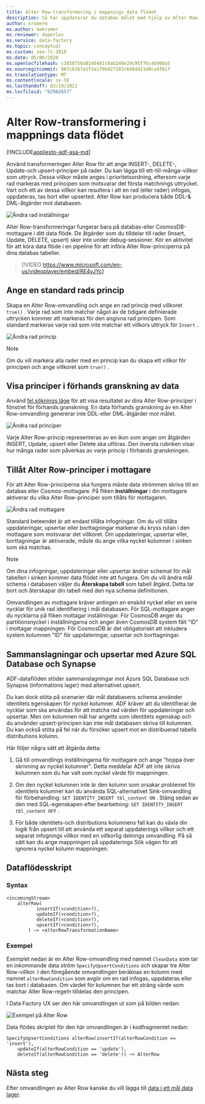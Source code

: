 ```yaml
---
title: Alter Row-transformering i mappnings data flödet
description: Så här uppdaterar du databas målet med hjälp av Alter Row-omvandlingen i mappnings data flödet
author: kromerm
ms.author: makromer
ms.reviewer: daperlov
ms.service: data-factory
ms.topic: conceptual
ms.custom: seo-lt-2019
ms.date: 05/06/2020
ms.openlocfilehash: c3858756a0140481c0ab249e29c95f76c4b90da5
ms.sourcegitcommit: 867cb1b7a1f3a1f0b427282c648d411d0ca4f81f
ms.translationtype: MT
ms.contentlocale: sv-SE
ms.lasthandoff: 03/19/2021
ms.locfileid: "82982657"
---
```

# <a name="alter-row-transformation-in-mapping-data-flow"></a>Alter Row-transformering i mappnings data flödet

[!INCLUDE[appliesto-adf-asa-md](includes/appliesto-adf-asa-md.md)]

Använd transformeringen Alter Row för att ange INSERT-, DELETE-, Update-och upsert-principer på rader. Du kan lägga till ett-till-många-villkor som uttryck. Dessa villkor måste anges i prioritetsordning, eftersom varje rad markeras med principen som motsvarar det första matchnings uttrycket. Vart och ett av dessa villkor kan resultera i att en rad (eller rader) infogas, uppdateras, tas bort eller upserted. Alter Row kan producera både DDL-& DML-åtgärder mot databasen.

![Ändra rad inställningar](media/data-flow/alter-row1.png "Ändra rad inställningar")

Alter Row-transformeringar fungerar bara på databas-eller CosmosDB-mottagare i ditt data flöde. De åtgärder som du tilldelar till rader (Insert, Update, DELETE, upsert) sker inte under debug-sessioner. Kör en aktivitet för att köra data flöde i en pipeline för att införa Alter Row-principerna på dina databas tabeller.

> [!VIDEO https://www.microsoft.com/en-us/videoplayer/embed/RE4vJYc]

## <a name="specify-a-default-row-policy"></a>Ange en standard rads princip

Skapa en Alter Row-omvandling och ange en rad princip med villkoret `true()` . Varje rad som inte matchar något av de tidigare definierade uttrycken kommer att markeras för den angivna rad principen. Som standard markeras varje rad som inte matchar ett villkors uttryck för `Insert` .

![Ändra rad princip](media/data-flow/alter-row4.png "Ändra rad princip")

> [!NOTE]
> Om du vill markera alla rader med en princip kan du skapa ett villkor för principen och ange villkoret som `true()` .

## <a name="view-policies-in-data-preview"></a>Visa principer i förhands granskning av data

Använd [fel söknings läge](concepts-data-flow-debug-mode.md) för att visa resultatet av dina Alter Row-principer i fönstret för förhands granskning. En data förhands granskning av en Alter Row-omvandling genererar inte DDL-eller DML-åtgärder mot målet.

![Ändra rad principer](media/data-flow/alter-row3.png "Ändra rad principer")

Varje Alter Row-princip representeras av en ikon som anger om åtgärden INSERT, Update, upsert eller Delete ska utföras. Den översta rubriken visar hur många rader som påverkas av varje princip i förhands granskningen.

## <a name="allow-alter-row-policies-in-sink"></a>Tillåt Alter Row-principer i mottagare

För att Alter Row-principerna ska fungera måste data strömmen skriva till en databas eller Cosmos-mottagare. På fliken **Inställningar** i din mottagare aktiverar du vilka Alter Row-principer som tillåts för mottagaren.

![Ändra rad mottagare](media/data-flow/alter-row2.png "Ändra rad mottagare")

Standard beteendet är att endast tillåta infogningar. Om du vill tillåta uppdateringar, upsertar eller borttagningar markerar du kryss rutan i den mottagare som motsvarar det villkoret. Om uppdateringar, upsertar eller, borttagningar är aktiverade, måste du ange vilka nyckel kolumner i sinken som ska matchas.

> [!NOTE]
> Om dina infogningar, uppdateringar eller upsertar ändrar schemat för mål tabellen i sinken kommer data flödet inte att fungera. Om du vill ändra mål schema i databasen väljer du **Återskapa tabell** som tabell åtgärd. Detta tar bort och återskapar din tabell med den nya schema definitionen.

Omvandlingen av mottagare kräver antingen en enskild nyckel eller en serie nycklar för unik rad identifiering i mål databasen. För SQL-mottagare anger du nycklarna på fliken mottagar inställningar. För CosmosDB anger du partitionsnyckel i inställningarna och anger även CosmosDB system fält "ID" i mottagar mappningen. För CosmosDB är det obligatoriskt att inkludera system kolumnen "ID" för uppdateringar, upsertar och borttagningar.

## <a name="merges-and-upserts-with-azure-sql-database-and-synapse"></a>Sammanslagningar och upsertar med Azure SQL Database och Synapse

ADF-dataflöden stöder sammanslagningar mot Azure SQL Database och Synapse (informations lager) med alternativet upsert.

Du kan dock stöta på scenarier där mål databasens schema använder identitets egenskapen för nyckel kolumner. ADF kräver att du identifierar de nycklar som ska användas för att matcha rad värden för uppdateringar och upsertar. Men om kolumnen mål har angetts som identitets egenskap och du använder upsert-principen kan inte mål databasen skriva till kolumnen. Du kan också stöta på fel när du försöker upsert mot en distribuerad tabells distributions kolumn.

Här följer några sätt att åtgärda detta:

1. Gå till omvandlings inställningarna för mottagare och ange "hoppa över skrivning av nyckel kolumner". Detta meddelar ADF att inte skriva kolumnen som du har valt som nyckel värde för mappningen.

2. Om den nyckel kolumnen inte är den kolumn som orsakar problemet för identitets kolumner kan du använda SQL-alternativet Sink-omvandling för förbehandling: ```SET IDENTITY_INSERT tbl_content ON``` . Stäng sedan av den med SQL-egenskapen efter bearbetning: ```SET IDENTITY_INSERT tbl_content OFF``` .

3. För både identitets-och distributions kolumnens fall kan du växla din logik från upsert till att använda ett separat uppdaterings villkor och ett separat infognings villkor med en villkorlig delnings omvandling. På så sätt kan du ange mappningen på uppdaterings Sök vägen för att ignorera nyckel kolumn mappningen.

## <a name="data-flow-script"></a>Dataflödesskript

### <a name="syntax"></a>Syntax

```
<incomingStream>
    alterRow(
           insertIf(<condition>?),
           updateIf(<condition>?),
           deleteIf(<condition>?),
           upsertIf(<condition>?),
        ) ~> <alterRowTransformationName>
```

### <a name="example"></a>Exempel

Exemplet nedan är en Alter Row-omvandling med namnet `CleanData` som tar en inkommande data ström `SpecifyUpsertConditions` och skapar tre Alter Row-villkor. I den föregående omvandlingen beräknas en kolumn med namnet `alterRowCondition` som avgör om en rad infogas, uppdateras eller tas bort i databasen. Om värdet för kolumnen har ett sträng värde som matchar Alter Row-regeln tilldelas den principen.

I Data Factory UX ser den här omvandlingen ut som på bilden nedan:

![Exempel på Alter Row](media/data-flow/alter-row4.png "Exempel på Alter Row")

Data flödes skriptet för den här omvandlingen är i kodfragmentet nedan:

```
SpecifyUpsertConditions alterRow(insertIf(alterRowCondition == 'insert'),
    updateIf(alterRowCondition == 'update'),
    deleteIf(alterRowCondition == 'delete')) ~> AlterRow
```

## <a name="next-steps"></a>Nästa steg

Efter omvandlingen av Alter Row kanske du vill lägga till [data i ett mål data lager](data-flow-sink.md).
